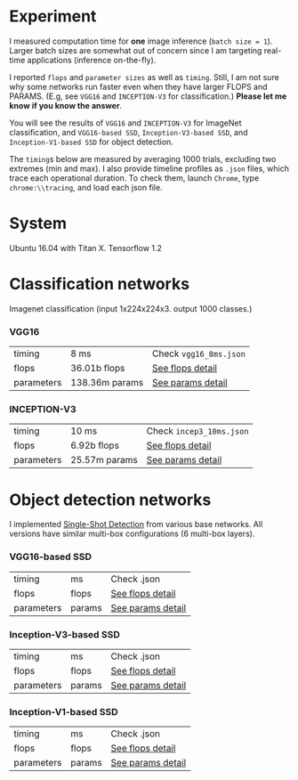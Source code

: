 # Experiment

I measured computation time for **one** image inference (`batch size = 1`). Larger batch sizes are somewhat out of concern since I am targeting real-time applications (inference on-the-fly).

I reported `flops` and `parameter sizes` as well as `timing`. Still, I am not sure why some networks run faster even when they have larger FLOPS and PARAMS. (E.g, see `VGG16` and `INCEPTION-V3` for classification.) **Please let me know if you know the answer**.

You will see the results of `VGG16` and `INCEPTION-V3` for ImageNet classification, and `VGG16-based SSD`, `Inception-V3-based SSD`, and `Inception-V1-based SSD` for object detection.

The `timing`s below are measured by averaging 1000 trials, excluding two extremes (min and max). I also provide timeline profiles as `.json` files, which trace each operational duration. To check them, launch `Chrome`, type `chrome:\\tracing`, and load each json file.


# System

Ubuntu 16.04 with Titan X. Tensorflow 1.2

# Classification networks 

Imagenet classification (input 1x224x224x3. output 1000 classes.)

### VGG16

| | | |
| ------------- |-------------| -----|
| timing | 8 ms | Check `vgg16_8ms.json` |
| flops | 36.01b flops | [See flops detail](vgg16_flops_detail.md) |
| parameters | 138.36m params |   [See params detail](vgg16_params_detail.md) |

### INCEPTION-V3

| | | |
| ------------- |-------------| -----|
| timing | 10 ms | Check `incep3_10ms.json` |
| flops | 6.92b flops | [See flops detail](incep3_flops_detail.md) |
| parameters | 25.57m params |   [See params detail](incep3_params_detail.md) |

# Object detection networks 

I implemented [Single-Shot Detection](https://arxiv.org/abs/1512.02325) from various base networks. All versions have similar multi-box configurations (6 multi-box layers).

### VGG16-based SSD

| | | |
| ------------- |-------------| -----|
| timing | ms | Check .json |
| flops |  flops | [See flops detail](.md) |
| parameters |  params |   [See params detail](.md) |

### Inception-V3-based SSD

| | | |
| ------------- |-------------| -----|
| timing |  ms | Check .json |
| flops | flops | [See flops detail](.md) |
| parameters | params |   [See params detail](.md) |

### Inception-V1-based SSD

| | | |
| ------------- |-------------| -----|
| timing |  ms | Check .json |
| flops |  flops | [See flops detail](.md) |
| parameters |  params |   [See params detail](.md) |

